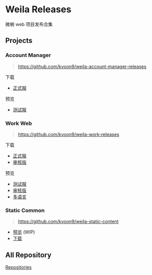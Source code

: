 # Weila Releases







微喇 web 项目发布合集

## Projects


### Account Manager

> https://github.com/kvoon9/weila-account-manager-releases

下载

- [正式服](https://github.com/kvoon9/weila-account-manager-release/releases)

预览

- [测试服](https://weila-account-manager.vercel.app/#/)

### Work Web

> https://github.com/kvoon9/weila-work-releases

下载

- [正式服](https://github.com/kvoon9/weila-work-releases/releases)
- [审核版](https://github.com/kvoon9/weila-work-releases/releases?q=publish-verify&expanded=true)


预览

- [测试服](https://weila-work-web.vercel.app)
- [审核版](https://weila-work-web-git-publish-verify-kvoon9s-projects.vercel.app)
- [多语言](https://weila-work-web-git-intl-kvoon9s-projects.vercel.app/)

### Static Common

> https://github.com/kvoon9/weila-static-content

- [预览](https://weila-static-content.vercel.app/android/privacy) (WIP)
- [下载](https://github.com/kvoon9/weila-static-content/releases)


## All Repository

[Repositories](https://github.com/search?q=user%3Akvoon9+weila-+in%3Aname+releases+in%3Aname&type=repositories)

